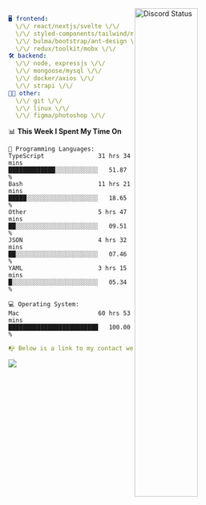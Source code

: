 
<a href="https://discord.com/users/279302975371870218" target="_blank">
    <img width="50%" align="right" alt="Discord Status" src="https://lanyard.cnrad.dev/api/279302975371870218?bg=161B22&borderRadius=5px%205px%200%200&hideTimestamp=true&idleMessage=Just%20chillin%27%20at%20the%20moment&animated=true">
</a>

```yaml
🖥️ frontend: 
  \/\/ react/nextjs/svelte \/\/
  \/\/ styled-components/tailwind/mui/
  \/\/ bulma/bootstrap/ant-design \/\/
  \/\/ redux/toolkit/mobx \/\/
🛠 backend: 
  \/\/ node, expressjs \/\/
  \/\/ mongoose/mysql \/\/
  \/\/ docker/axios \/\/
  \/\/ strapi \/\/
👨‍💻 other: 
  \/\/ git \/\/ 
  \/\/ linux \/\/
  \/\/ figma/photoshop \/\/
```
<!--START_SECTION:waka-->
📊 **This Week I Spent My Time On** 

```text
💬 Programming Languages: 
TypeScript               31 hrs 34 mins      █████████████░░░░░░░░░░░░   51.87 % 
Bash                     11 hrs 21 mins      █████░░░░░░░░░░░░░░░░░░░░   18.65 % 
Other                    5 hrs 47 mins       ██░░░░░░░░░░░░░░░░░░░░░░░   09.51 % 
JSON                     4 hrs 32 mins       ██░░░░░░░░░░░░░░░░░░░░░░░   07.46 % 
YAML                     3 hrs 15 mins       █░░░░░░░░░░░░░░░░░░░░░░░░   05.34 % 

💻 Operating System: 
Mac                      60 hrs 53 mins      █████████████████████████   100.00 % 
```


<!--END_SECTION:waka-->
```yaml
📭 Below is a link to my contact website 
```
<a href="https://mxns.xyz" target="_black"> <img src="https://img.shields.io/badge/website-161B22?style=for-the-badge&logo=About.me&logoColor=white"></img> <a/>
